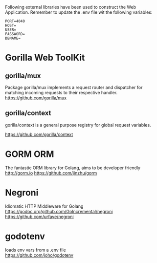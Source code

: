 Following external libraries have been used to construct the Web Application.
Remember to update the .env file wit the following variables:  
```
PORT=4040
HOST=
USER=
PASSWORD=
DBNAME=

```

# Gorilla Web ToolKit  
  
## gorilla/mux

Package gorilla/mux implements a request router and dispatcher for matching incoming requests to their respective handler.
https://github.com/gorilla/mux  


## gorilla/context

gorilla/context is a general purpose registry for global request variables.

https://github.com/gorilla/context  

  
  
# GORM ORM  
The fantastic ORM library for Golang, aims to be developer friendly http://gorm.io
https://github.com/jinzhu/gorm
  
  
  

# Negroni  
Idiomatic HTTP Middleware for Golang 
https://godoc.org/github.com/GoIncremental/negroni
https://github.com/urfave/negroni




# godotenv  
loads env vars from a .env file  
https://github.com/joho/godotenv


